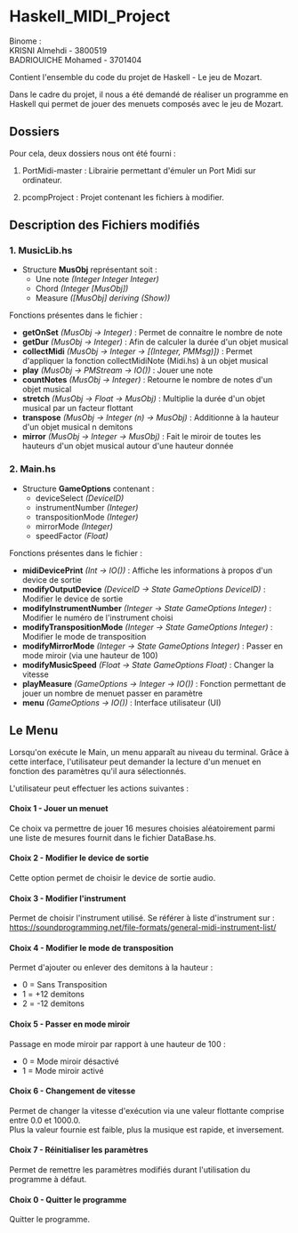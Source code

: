 # Haskell_MIDI_Project

Binome :<br/>
KRISNI Almehdi - 3800519<br/>
BADRIOUICHE Mohamed - 3701404

Contient l'ensemble du code du projet de Haskell - Le jeu de Mozart.

Dans le cadre du projet, il nous a été demandé de réaliser un programme en Haskell qui permet de jouer des menuets composés avec le jeu de Mozart. 

## Dossiers
Pour cela, deux dossiers nous ont été fourni : 

1) PortMidi-master : Librairie permettant d'émuler un Port Midi sur ordinateur.

2) pcompProject : Projet contenant les fichiers à modifier.

## Description des Fichiers modifiés

### 1. MusicLib.hs

- Structure **MusObj** représentant soit : 
    - Une note *(Integer Integer Integer)*
    - Chord *(Integer [MusObj])*
    - Measure *([MusObj] deriving (Show))* 

Fonctions présentes dans le fichier :
- **getOnSet** *(MusObj -> Integer)* : Permet de connaitre le nombre de note
- **getDur** *(MusObj -> Integer)* : Afin de calculer la durée d'un objet musical
- **collectMidi** *(MusObj -> Integer -> [(Integer, PMMsg)])* : Permet d'appliquer la fonction collectMidiNote (Midi.hs) à un objet musical
- **play** *(MusObj -> PMStream -> IO())* : Jouer une note
- **countNotes** *(MusObj -> Integer)* : Retourne le nombre de notes d'un objet musical
- **stretch** *(MusObj -> Float -> MusObj)* : Multiplie la durée d'un objet musical par un facteur flottant
- **transpose** *(MusObj -> Integer (n) -> MusObj)* : Additionne à la hauteur d'un objet musical n demitons
- **mirror** *(MusObj -> Integer -> MusObj)* : Fait le miroir de toutes les hauteurs d'un objet musical autour d'une hauteur donnée

### 2. Main.hs

- Structure **GameOptions** contenant : 
    - deviceSelect *(DeviceID)* 
    - instrumentNumber *(Integer)*
    - transpositionMode *(Integer)*
    - mirrorMode *(Integer)*
    - speedFactor *(Float)* 

Fonctions présentes dans le fichier :
- **midiDevicePrint** *(Int -> IO())* : Affiche les informations à propos d'un device de sortie
- **modifyOutputDevice** *(DeviceID -> State GameOptions DeviceID)* : Modifier le device de sortie
- **modifyInstrumentNumber** *(Integer -> State GameOptions Integer)* : Modifier le numéro de l'instrument choisi
- **modifyTranspositionMode** *(Integer -> State GameOptions Integer)* : Modifier le mode de transposition
- **modifyMirrorMode** *(Integer -> State GameOptions Integer)* : Passer en mode miroir (via une hauteur de 100) 
- **modifyMusicSpeed** *(Float -> State GameOptions Float)* : Changer la vitesse
- **playMeasure** *(GameOptions -> Integer -> IO())* : Fonction permettant de jouer un nombre de menuet passer en paramètre 
- **menu** *(GameOptions -> IO())* : Interface utilisateur (UI)

## Le Menu

Lorsqu'on exécute le Main, un menu apparaît au niveau du terminal. Grâce à cette interface, l'utilisateur peut demander la lecture d'un menuet en fonction des paramètres qu'il aura sélectionnés.

L'utilisateur peut effectuer les actions suivantes : 

#### Choix 1 - Jouer un menuet 

Ce choix va permettre de jouer 16 mesures choisies aléatoirement parmi une liste de mesures fournit dans le fichier DataBase.hs.

#### Choix 2 - Modifier le device de sortie 

Cette option permet de choisir le device de sortie audio.

#### Choix 3 - Modifier l'instrument

Permet de choisir l'instrument utilisé.
Se référer à liste d'instrument sur :
<br/>https://soundprogramming.net/file-formats/general-midi-instrument-list/

#### Choix 4 - Modifier le mode de transposition 

Permet d'ajouter ou enlever des demitons à la hauteur :
- 0 = Sans Transposition
- 1 = +12 demitons
- 2 = -12 demitons

#### Choix 5 - Passer en mode miroir

Passage en mode miroir par rapport à une hauteur de 100 :
- 0 = Mode miroir désactivé
- 1 = Mode miroir activé 

#### Choix 6 - Changement de vitesse

Permet de changer la vitesse d'exécution via une valeur flottante comprise entre 0.0 et 1000.0. 
<br/>Plus la valeur fournie est faible, plus la musique est rapide, et inversement.

#### Choix 7 - Réinitialiser les paramètres

Permet de remettre les paramètres modifiés durant l'utilisation du programme à défaut.

#### Choix 0 - Quitter le programme

Quitter le programme.
